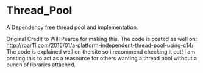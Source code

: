 # Thread_Pool
A Dependency free thread pool and implementation.

Original Credit to Will Pearce for making this.
The code is posted as well on: http://roar11.com/2016/01/a-platform-independent-thread-pool-using-c14/
The code is explained well on the site so i recommend checking it out! 
I am posting this to act as a reasource for others wanting a thread pool without a bunch of libraries attached.
